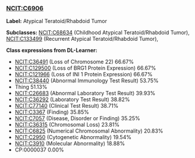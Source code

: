 
### [NCIT:C6906](http://purl.obolibrary.org/obo/NCIT_C6906)
**Label:** Atypical Teratoid/Rhabdoid Tumor

**Subclasses:** [NCIT:C68634](http://purl.obolibrary.org/obo/NCIT_C68634) (Childhood Atypical Teratoid/Rhabdoid Tumor), [NCIT:C133499](http://purl.obolibrary.org/obo/NCIT_C133499) (Recurrent Atypical Teratoid/Rhabdoid Tumor), 

**Class expressions from DL-Learner:**

- [NCIT:C36491](http://purl.obolibrary.org/obo/NCIT_C36491) (Loss of Chromosome 22) 66.67%
- [NCIT:C129500](http://purl.obolibrary.org/obo/NCIT_C129500) (Loss of BRG1 Protein Expression) 66.67%
- [NCIT:C121966](http://purl.obolibrary.org/obo/NCIT_C121966) (Loss of INI 1 Protein Expression) 66.67%
- [NCIT:C38440](http://purl.obolibrary.org/obo/NCIT_C38440) (Abnormal Immunology Test Result) 53.75%
- Thing 51.13%
- [NCIT:C26683](http://purl.obolibrary.org/obo/NCIT_C26683) (Abnormal Laboratory Test Result) 39.93%
- [NCIT:C36292](http://purl.obolibrary.org/obo/NCIT_C36292) (Laboratory Test Result) 38.82%
- [NCIT:C77140](http://purl.obolibrary.org/obo/NCIT_C77140) (Clinical Test Result) 38.71%
- [NCIT:C3367](http://purl.obolibrary.org/obo/NCIT_C3367) (Finding) 35.85%
- [NCIT:C7057](http://purl.obolibrary.org/obo/NCIT_C7057) (Disease, Disorder or Finding) 35.25%
- [NCIT:C36315](http://purl.obolibrary.org/obo/NCIT_C36315) (Chromosomal Loss) 23.81%
- [NCIT:C6825](http://purl.obolibrary.org/obo/NCIT_C6825) (Numerical Chromosomal Abnormality) 20.83%
- [NCIT:C2950](http://purl.obolibrary.org/obo/NCIT_C2950) (Cytogenetic Abnormality) 19.54%
- [NCIT:C3910](http://purl.obolibrary.org/obo/NCIT_C3910) (Molecular Abnormality) 18.88%
- CP:0000037 0.00%


